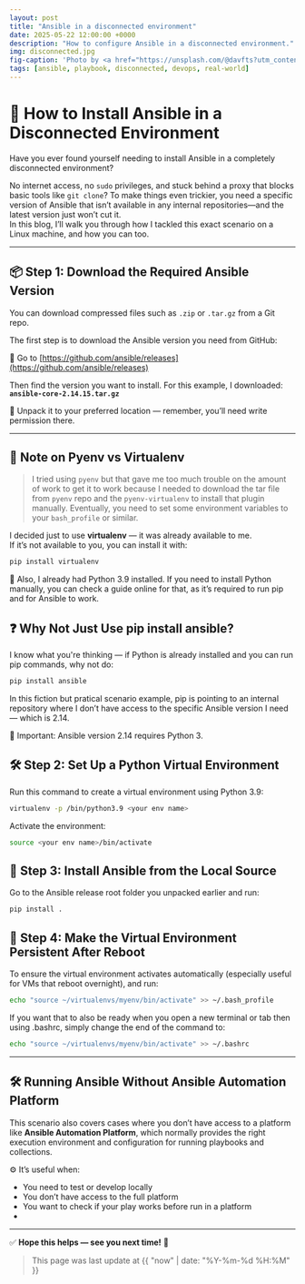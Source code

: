 ```yaml
---
layout: post
title: "Ansible in a disconnected environment"
date: 2025-05-22 12:00:00 +0000
description: "How to configure Ansible in a disconnected environment."
img: disconnected.jpg
fig-caption: 'Photo by <a href="https://unsplash.com/@davfts?utm_content=creditCopyText&utm_medium=referral&utm_source=unsplash">David Pupăză</a> on <a href="https://unsplash.com/photos/text-heNwUmEtZzo?utm_content=creditCopyText&utm_medium=referral&utm_source=unsplash">Unsplash</a>'
tags: [ansible, playbook, disconnected, devops, real-world]
---
```



# 🚫 How to Install Ansible in a Disconnected Environment

Have you ever found yourself needing to install Ansible in a completely disconnected environment?

No internet access, no `sudo` privileges, and stuck behind a proxy that blocks basic tools like `git clone`? To make things even trickier, you need a specific version of Ansible that isn’t available in any internal repositories—and the latest version just won’t cut it.  
In this blog, I’ll walk you through how I tackled this exact scenario on a Linux machine, and how you can too.

---

## 📦 Step 1: Download the Required Ansible Version

You can download compressed files such as `.zip` or `.tar.gz` from a Git repo.

The first step is to download the Ansible version you need from GitHub:

🔗 Go to [https://github.com/ansible/releases](https://github.com/ansible/releases)

Then find the version you want to install. For this example, I downloaded:  
**`ansible-core-2.14.15.tar.gz`**

📂 Unpack it to your preferred location — remember, you’ll need write permission there.

---

## 🧪 Note on Pyenv vs Virtualenv

> I tried using `pyenv` but that gave me too much trouble on the amount of work to get it to work because I needed to download the tar file from `pyenv` repo and the `pyenv-virtualenv` to install that plugin manually. Eventually, you need to set some environment variables to your `bash_profile` or similar.

I decided just to use **virtualenv** — it was already available to me.  
If it’s not available to you, you can install it with:

```bash
pip install virtualenv
```

🐍 Also, I already had Python 3.9 installed. If you need to install Python manually, you can check a guide online for that, as it’s required to run pip and for Ansible to work.

## ❓ Why Not Just Use pip install ansible?

I know what you're thinking — if Python is already installed and you can run pip commands, why not do:

```bash
pip install ansible
```
In this fiction but pratical scenario example, pip is pointing to an internal repository where I don’t have access to the specific Ansible version I need — which is 2.14.

🔧 Important: Ansible version 2.14 requires Python 3.

## 🛠️ Step 2: Set Up a Python Virtual Environment

Run this command to create a virtual environment using Python 3.9:

```bash
virtualenv -p /bin/python3.9 <your env name>
```

Activate the environment:

```bash
source <your env name>/bin/activate
```

## 📂 Step 3: Install Ansible from the Local Source

Go to the Ansible release root folder you unpacked earlier and run:

```bash
pip install .
```


## 🔁 Step 4: Make the Virtual Environment Persistent After Reboot

To ensure the virtual environment activates automatically (especially useful for VMs that reboot overnight), and run:

```bash
echo "source ~/virtualenvs/myenv/bin/activate" >> ~/.bash_profile
```

If you want that to also be ready when you open a new terminal or tab then using .bashrc, simply change the end of the command to:

```bash
echo "source ~/virtualenvs/myenv/bin/activate" >> ~/.bashrc
```

---

## 🛠️ Running Ansible Without Ansible Automation Platform

This scenario also covers cases where you don’t have access to a platform like **Ansible Automation Platform**, which normally provides the right execution environment and configuration for running playbooks and collections.

⚙️ It’s useful when:
- You need to test or develop locally
- You don’t have access to the full platform
- You want to check if your play works before run in a platform
- 

---

✅ **Hope this helps — see you next time!** 👋



>This page was last update at {{ "now" | date: "%Y-%m-%d %H:%M" }} 


